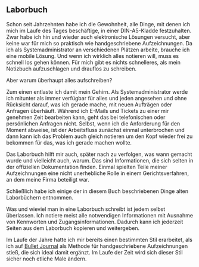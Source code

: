 
## Laborbuch

Schon seit Jahrzehnten habe ich die Gewohnheit, alle Dinge, mit denen ich mich
im Laufe des Tages beschäftige, in einer DIN-A5-Kladde festzuhalten.
Zwar habe ich hin und wieder auch elektronische Lösungen versucht, aber keine
war für mich so praktisch wie handgeschriebene Aufzeichnungen.
Da ich als Systemadministrator an verschiedenen Plätzen arbeite, brauche ich
eine mobile Lösung.
Und wenn ich wirklich alles notieren will, muss es schnell los gehen können.
Für mich gibt es nichts schnelleres, als mein Notizbuch aufzuschlagen und
drauflos zu schreiben.

Aber warum überhaupt alles aufschreiben?

Zum einen entlaste ich damit mein Gehirn.
Als Systemadministrator werde ich mitunter als immer verfügbar für alles und
jeden angesehen und ohne Rücksicht darauf, was ich gerade mache, mit neuen
Aufträgen oder Anfragen überhäuft.
Während ich E-Mails und Tickets zu einer mir genehmen Zeit bearbeiten kann,
geht das bei telefonischen oder persönlichen Anfragen nicht.
Selbst, wenn ich die Anforderung für den Moment abweise, ist der Arbeitsfluss
zunächst einmal unterbrochen und dann kann ich das Problem auch gleich
notieren um den Kopf wieder frei zu bekommen für das, was ich gerade machen
wollte.

Das Laborbuch hilft mir auch, später nach zu verfolgen, was wann gemacht wurde
und vielleicht auch, warum.
Das sind Informationen, die sich selten in der offiziellen Dokumentation finden.
Einmal spielten Teile meiner Aufzeichnungen eine nicht unerhebliche Rolle in
einem Gerichtsverfahren, an dem meine Firma beteiligt war.

Schließlich habe ich einige der in diesem Buch beschriebenen Dinge alten
Laborbüchern entnommen.

Was und wieviel man in eine Laborbuch schreibt ist jedem selbst überlassen.
Ich notiere meist alle notwendigen Informationen mit Ausnahme von Kennworten
und Zugangsinformationen.
Dadurch kann ich jederzeit Seiten aus dem Laborbuch kopieren und weitergeben.

Im Laufe der Jahre hatte ich mir bereits einen bestimmten Stil erarbeitet,
als ich auf [Bullet Journal](http://bulletjournal.com/) als Methode für
handgeschriebene Aufzeichnungen stieß, die sich ideal damit ergänzt.
Im Laufe der Zeit wird sich dieser Stil sicher noch etliche Male ändern.

